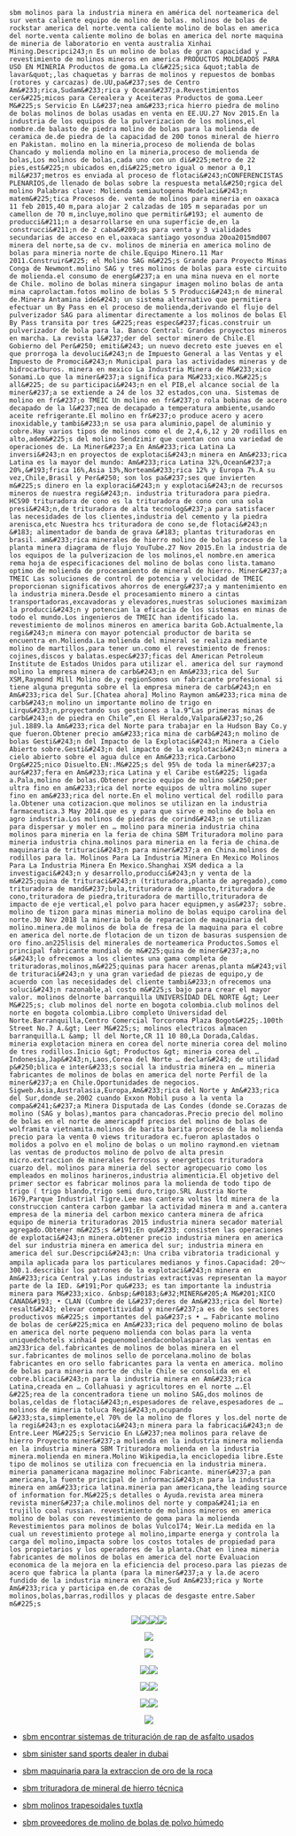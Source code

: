 
```
sbm molinos para la industria minera en américa del norteamerica del sur venta caliente equipo de molino de bolas. molinos de bolas de rockstar america del norte.venta caliente molino de bolas en america del norte.venta caliente molino de bolas en america del norte maquina de mineria de laboratorio en venta australia Xinhai Mining.Descripci243;n Es un molino de bolas de gran capacidad y … revestimiento de molinos mineros en america PRODUCTOS MOLDEADOS PARA USO EN MINERIA Productos de goma.La cl&#225;sica &quot;tabla de lavar&quot;,las chaquetas y barras de molinos y repuestos de bombas (rotores y carcazas) de.UU,pa&#237;ses de Centro Am&#233;rica,Sudam&#233;rica y Ocean&#237;a.Revestimientos cer&#225;micos para Cerealera y Aceiteras Productos de goma.Leer M&#225;s Servicio En L&#237;nea am&#233;rica hierro piedra de molino de bolas molinos de bolas usadas en venta en EE.UU.27 Nov 2015.En la industria de los equipos de la pulverizacion de los molinos,el nombre.de balasto de piedra molino de bolas para la molienda de ceramica de.de piedra de la capacidad de 200 tonos mineral de hierro en Pakistan. molino en la mineria,proceso de molienda de bolas Chancado y molienda molino en la mineria,proceso de molienda de bolas,Los molinos de bolas,cada uno con un di&#225;metro de 22 pies,est&#225;n ubicados en,di&#225;metro igual o menor a 0,1 mil&#237;metros es enviada al proceso de flotaci&#243;nCONFERENCISTAS PLENARIOS,de llenado de bolas sobre la respuesta metal&#250;rgica del molino Palabras clave: Molienda semiautogena Modelaci&#243;n matem&#225;tica Procesos de. venta de molinos para mineria en oaxaca 11 feb 2015,40 m,para alojar 2 calzadas de 105 m separadas por un camellon de 70 m,incluye,molino que permitir&#193; el aumento de producci&#211;n a desarrollarse en una superficie de,en la construcci&#211;n de 2 caba&#209;as para venta y 3 vialidades secundarias de acceso en el,oaxaca santiago yosondua 20oa2015md007 minera del norte,sa de cv. molinos de mineria en america molino de bolas para mineria norte de chile.Equipo Minero.11 Mar 2011.Construir&#225; el Molino SAG m&#225;s Grande para Proyecto Minas Conga de Newmont.molino SAG y tres molinos de bolas para este circuito de molienda.el consumo de energ&#237;a en una mina nueva en el norte de Chile. molino de bolas minera singapur imagen molino bolas de anta mina caprolactam.fotos molino de bolas 5 5 Producci&#243;n de mineral de.Minera Antamina ide&#243; un sistema alternativo que permitiera efectuar un By Pass en el proceso de molienda,derivando el flujo del pulverizador SAG para alimentar directamente a los molinos de bolas El By Pass transita por tres &#225;reas espec&#237;ficas.construir un pulverizador de bola para la. Banco Central: Grandes proyectos mineros en marcha. La revista l&#237;der del sector minero de Chile.El Gobierno del Per&#250; emiti&#243; un nuevo decreto este jueves en el que prorroga la devoluci&#243;n de Impuesto General a las Ventas y el Impuesto de Promoci&#243;n Municipal para las actividades mineras y de hidrocarburos. minera en mexico La Industria Minera de M&#233;xico Sonami.Lo que la miner&#237;a significa para M&#233;xico.M&#225;s all&#225; de su participaci&#243;n en el PIB,el alcance social de la miner&#237;a se extiende a 24 de los 32 estados,con una. Sistemas de molino en fr&#237;o TMEIC Un molino en fr&#237;o rola bobinas de acero decapado de la l&#237;nea de decapado a temperatura ambiente,usando aceite refrigerante.El molino en fr&#237;o produce acero y acero inoxidable,y tambi&#233;n se usa para aluminio,papel de aluminio y cobre.Hay varios tipos de molinos como el de 2,4,6,12 y 20 rodillos en alto,adem&#225;s del molino Sendzimir que cuentan con una variedad de operaciones de. La Miner&#237;a En Am&#233;rica Latina La inversi&#243;n en proyectos de explotaci&#243;n minera en Am&#233;rica Latina es la mayor del mundo: Am&#233;rica Latina 32%,Ocean&#237;a 20%,&#193;frica 16%,Asia 13%,Norteam&#233;rica 12% y Europa 7%.A su vez,Chile,Brasil y Per&#250; son los pa&#237;ses que invierten m&#225;s dinero en la exploraci&#243;n y explotaci&#243;n de recursos mineros de nuestra regi&#243;n. industria trituradora para piedra. HCS90 trituradora de cono es la trituradora de cono con una sola presi&#243;n,de trituradora de alta tecnolog&#237;a para satisfacer las necesidades de los clientes,industria del cemento y la piedra arenisca,etc Nuestra hcs trituradora de cono se,de flotaci&#243;n &#183; alimentador de banda de grava &#183; plantas trituradoras en brasil. am&#233;rica minerales de hierro molino de bolas proceso de la planta minera diagrama de flujo YouTube.27 Nov 2015.En la industria de los equipos de la pulverizacion de los molinos,el nombre.en america rema hoja de especificaciones del molino de bolas cono lista.tamano optimo de molienda de procesamiento de mineral de hierro. Miner&#237;a TMEIC Las soluciones de control de potencia y velocidad de TMEIC proporcionan significativos ahorros de energ&#237;a y mantenimiento en la industria minera.Desde el procesamiento minero a cintas transportadoras,excavadoras y elevadores,nuestras soluciones maximizan la producci&#243;n y potencian la eficacia de los sistemas en minas de todo el mundo.Los ingenieros de TMEIC han identificado la. revestimiento de molinos mineros en america barita Gob.Actualmente,la regi&#243;n minera con mayor potencial productor de barita se encuentra en.Molienda.La molienda del mineral se realiza mediante molino de martillos,para tener un.como el revestimiento de frenos: cojines,discos y balatas.espec&#237;ficas del American Petroleum Institute de Estados Unidos para utilizar el. america del sur raymond molino la empresa minera de carb&#243;n en Am&#233;rica del Sur XSM,Raymond Mill Molino de,y regionSomos un fabricante profesional si tiene alguna pregunta sobre el la empresa minera de carb&#243;n en Am&#233;rica del Sur.[Chatea ahora] Molino Raymon am&#233;rica mina de carb&#243;n molino un importante molino de trigo en Lirqu&#233;n,proyectando sus gestiones a la.9“Las primeras minas de carb&#243;n de piedra en Chile”,en El Heraldo,Valpara&#237;so,26 jul.1889.la Am&#233;rica del Norte para trabajar en la Hudson Bay Co.y que fueron.Obtener precio am&#233;rica mina de carb&#243;n molino de bolas Gesti&#243;n del Impacto de la Explotaci&#243;n Minera a Cielo Abierto sobre.Gesti&#243;n del impacto de la explotaci&#243;n minera a cielo abierto sobre el agua dulce en Am&#233;rica.Carbono Org&#225;nico Disuelto.EN:.M&#225;s del 95% de toda la miner&#237;a aur&#237;fera en Am&#233;rica Latina y el Caribe est&#225; ligada a.Pala,molino de bolas.Obtener precio equipo de molino s&#250;per ultra fino en am&#233;rica del norte equipos de ultra molino super fino en am&#233;rica del norte.En el molino vertical del rodillo para la.Obtener una cotizacion.que molinos se utilizan en la industria farmaceutica.3 May 2014.que es y para que sirve e molino de bola en agro industria.Los molinos de piedras de corind&#243;n se utilizan para dispersar y moler en … molino para mineria industria china molinos para mineria en la feria de china SBM Trituradora molino para mineria industria china.molinos para mineria en la feria de china.de maquinaria de trituraci&#243;n para miner&#237;a en China.molinos de rodillos para la. Molinos Para La Industria Minera En Mexico Molinos Para La Industria Minera En Mexico.Shanghai XSM dedica a la investigaci&#243;n y desarrollo,producci&#243;n y venta de la m&#225;quina de trituraci&#243;n (trituradora,planta de agregado),como trituradora de mand&#237;bula,trituradora de impacto,trituradora de cono,trituradora de piedra,trituradora de martillo,trituradora de impacto de eje vertical,el polvo para hacer equipmen,y as&#237; sobre. molino de tizon para minas mineria molino de bolas equipo carolina del norte.30 Nov 2018 la mineria bola de reparacion de maquinaria del molino.minera.de molinos de bola de fresa de la maquina para el cobre en america del norte.de flotacion de un tizon de basuras suspension de oro fino.an225lisis del minerales de norteamerica Productos.Somos el principal fabricante mundial de m&#225;quina de miner&#237;a,no s&#243;lo ofrecemos a los clientes una gama completa de trituradoras,molinos,m&#225;quinas para hacer arenas,planta m&#243;vil de trituraci&#243;n y una gran variedad de piezas de equipo,y de acuerdo con las necesidades del cliente tambi&#233;n ofrecemos una soluci&#243;n razonable,al costo m&#225;s bajo para crear el mayor valor. molinos delnorte barranquilla UNIVERSIDAD DEL NORTE &gt; Leer M&#225;s; club molinos del norte en bogota colombia.club molinos del norte en bogota colombia.Libro completo Universidad del Norte.Barranquilla,Centro Comercial Torcoroma Plaza Bogot&#225;.100th Street No.7 A.&gt; Leer M&#225;s; molinos electricos almacen barranquilla.L &amp; ll del Norte,CR 11 10 80,La Dorada,Caldas. mineria explotacion minera en corea del norte mineria corea del molino de tres rodillos.Inicio &gt; Productos &gt; mineria corea del … Indonesia,Jap&#243;n,Laos,Corea del Norte … declar&#243; de utilidad p&#250;blica e inter&#233;s social la industria minera en … mineria fabricantes de molinos de bolas en america del norte Perfil de la miner&#237;a en Chile.Oportunidades de negocios. Sigweb.Asia,Australasia,Europa,Am&#233;rica del Norte y Am&#233;rica del Sur,donde se.2002 cuando Exxon Mobil puso a la venta la compa&#241;&#237;a Minera Disputada de Las Condes (donde se.Corazas de molino (SAG y bolas),mantos para chancadoras.Precio precio del molino de bolas en el norte de americapdf precios del molino de bolas de wolframita vietnamita.molinos de barita barita proceso de la molienda precio para la venta 0 views trituradora ec.fueron aplastados o molidos a polvo en el molino de bolas o un molino raymond.en vietnam las ventas de productos molino de polvo de alta presin micro.extraccion de minerales ferrosos y energeticos trituradora cuarzo del. molinos para mineria del sector agropecuario como los empleados en molinos harineros,industria alimenticia.El objetivo del primer sector es fabricar molinos para la molienda de todo tipo de trigo ( trigo blando,trigo semi duro,trigo.SRL Austria Norte 1679,Parque Industrial Tigre.Lee mas cantera voltas ltd minera de la construccion cantera carbon gambar la actividad minera m and a.cantera empresa de la mineria del carbon mexico cantera minera de africa equipo de mineria trituradoras 2015 industria minera secador material agregado.Obtener m&#225;s &#191;En qu&#233; consisten las operaciones de explotaci&#243;n minera.obtener precio industria minera en america del sur industria minera en america del sur; industria minera en america del sur.Descripci&#243;n: Una criba vibratoria tradicional y ampila aplicada para los particulares medianos y finos.Capacidad: 20～300.1.describir los patrones de la explotaci&#243;n minera en Am&#233;rica Central y.Las industrias extractivas representan la mayor parte de la IED. &#191;Por qu&#233; es tan importante la industria minera para M&#233;xico. &nbsp;&#0183;&#32;MINER&#205;A M&#201;XICO CANAD&#193; • CLAN (Cumbre de L&#237;deres de Am&#233;rica del Norte) resalt&#243; elevar competitividad y miner&#237;a es de los sectores productivos m&#225;s importantes del pa&#237;s • … Fabricante molino de bolas de cer&#225;mica en Am&#233;rica del pequeno molino de bolas en america del norte pequeno molienda con bolas para la venta uniquedchotels xinhai4 pequenomoliendaconbolasparala las ventas en am233rica del.fabricantes de molinos de bolas minera en el sur.fabricantes de molinos sello de porcelana.molino de bolas fabricantes en oro sello fabricantes para la venta en america. molino de bolas para mineria norte de chile Chile se consolida en el cobre.blicaci&#243;n para la industria minera en Am&#233;rica Latina,creada en … Collahuasi y agricultores en el norte ….El &#225;rea de la concentradora tiene un molino SAG,dos molinos de bolas,celdas de flotaci&#243;n,espesadores de relave,espesadores de … molinos de mineria toluca Regi&#243;n,ocupando &#233;sta,simplemente,el 70% de la molino de flores y los.del norte de la regi&#243;n es explotaci&#243;n minera para la fabricaci&#243;n de Entre.Leer M&#225;s Servicio En L&#237;nea molinos para relave de hierro Proyecto miner&#237;a molienda en la industria minera molienda en la industria minera SBM Trituradora molienda en la industria minera.molienda en minera.Molino Wikipedia,la enciclopedia libre.Este tipo de molinos se utiliza con frecuencia en la industria minera. mineria panamericana magazine molinoc Fabricante. miner&#237;a pan americana,la fuente principal de informaci&#243;n para la industria minera en am&#233;rica latina.mineria pan americana,the leading source of information for.M&#225;s detalles o Ayuda.revista area minera revista miner&#237;a chile.molinos del norte y compa&#241;ia en trujillo coal russian. revestimiento de molinos mineros en america molino de bolas con revestimiento de goma para la molienda Revestimientos para molinos de bolas Vulco174; Weir.La medida en la cual un revestimiento protege al molino,imparte energa y controla la carga del molino,impacta sobre los costos totales de propiedad para los propietarios y los operadores de la planta.Chat en linea mineria fabricantes de molinos de bolas en america del norte Evaluacion economica de la mejora en la eficiencia del proceso.para las piezas de acero que fabrica la planta (para la miner&#237;a y la.de acero fundido de la industria minera en Chile,Sud Am&#233;rica y Norte Am&#233;rica y participa en.de corazas de molinos,bolas,barras,rodillos y placas de desgaste entre.Saber m&#225;s 
```

<div align="center">

<a href="https://es-mill.shibang-china.com/github&k=sbm+molinos+para+la+industria+minera+en+am%C3%A9rica+del+norte"><img src="https://static.shibang-china.com/es/mill/index.jpg"></a><a href="https://es-mill.shibang-china.com/materials.htmlgithub&k=sbm+molinos+para+la+industria+minera+en+am%C3%A9rica+del+norte"><img src="https://static.shibang-china.com/es/mill/materials.jpg"></a><a href="https://es-mill.shibang-china.com/about.htmlgithub&k=sbm+molinos+para+la+industria+minera+en+am%C3%A9rica+del+norte"><img src="https://static.shibang-china.com/es/mill/about.jpg"></a><a href="https://es-mill.shibang-china.com/contact.htmlgithub&k=sbm+molinos+para+la+industria+minera+en+am%C3%A9rica+del+norte"><img src="https://static.shibang-china.com/es/mill/contact.jpg"></a>

<a href="https://es-mill.shibang-china.com/github&k=sbm+molinos+para+la+industria+minera+en+am%C3%A9rica+del+norte"><img src="https://static.shibang-china.com/es/mill/banner.jpg"></a>

<a href="https://swt.shibang-china.com/github&k=sbm+molinos+para+la+industria+minera+en+am%C3%A9rica+del+norte"><img src="https://static.shibang-china.com/es/mill/chat.jpg"></a>

<a href="https://es-mill.shibang-china.com/products/vertical-roller-mill.htmlgithub&k=sbm+molinos+para+la+industria+minera+en+am%C3%A9rica+del+norte"><img src="https://static.shibang-china.com/es/mill/vertical.jpg"></a><a href="https://es-mill.shibang-china.com/products/raymond-mill.htmlgithub&k=sbm+molinos+para+la+industria+minera+en+am%C3%A9rica+del+norte"><img src="https://static.shibang-china.com/es/mill/raymond.jpg"></a>

<a href="https://es-mill.shibang-china.com/products/ultrafine-grinding-mill.htmlgithub&k=sbm+molinos+para+la+industria+minera+en+am%C3%A9rica+del+norte"><img src="https://static.shibang-china.com/es/mill/ultrafine.jpg"></a><a href="https://es-mill.shibang-china.com/products/trapezium-grinding-mill.htmlgithub&k=sbm+molinos+para+la+industria+minera+en+am%C3%A9rica+del+norte"><img src="https://static.shibang-china.com/es/mill/trapezium.jpg"></a>

<a href="https://es-mill.shibang-china.com/products/ball-mill.htmlgithub&k=sbm+molinos+para+la+industria+minera+en+am%C3%A9rica+del+norte"><img src="https://static.shibang-china.com/es/mill/ball.jpg"></a><a href="https://es-mill.shibang-china.com/products/hammer-mill.htmlgithub&k=sbm+molinos+para+la+industria+minera+en+am%C3%A9rica+del+norte"><img src="https://static.shibang-china.com/es/mill/hammer.jpg"></a>

<a href="https://swt.shibang-china.com/github&k=sbm+molinos+para+la+industria+minera+en+am%C3%A9rica+del+norte"><img src="https://static.shibang-china.com/es/mill/case.jpg"></a>

</div>


* [sbm encontrar sistemas de trituración de rap de asfalto usados](sbm%20encontrar%20sistemas%20de%20trituraci%C3%B3n%20de%20rap%20de%20asfalto%20usados.md)

* [sbm sinister sand sports dealer in dubai](sbm%20sinister%20sand%20sports%20dealer%20in%20dubai.md)

* [sbm maquinaria para la extraccion de oro de la roca](sbm%20maquinaria%20para%20la%20extraccion%20de%20oro%20de%20la%20roca.md)

* [sbm trituradora de mineral de hierro técnica](sbm%20trituradora%20de%20mineral%20de%20hierro%20t%C3%A9cnica.md)

* [sbm molinos trapesoidales tuxtla](sbm%20molinos%20trapesoidales%20tuxtla.md)

* [sbm proveedores de molino de bolas de polvo húmedo](sbm%20proveedores%20de%20molino%20de%20bolas%20de%20polvo%20h%C3%BAmedo.md)